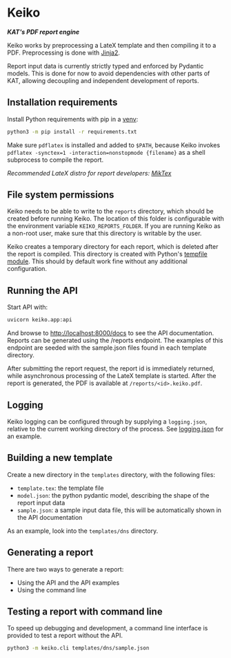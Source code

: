 # Keiko
***KAT's PDF report engine***

Keiko works by preprocessing a LateX template and then compiling it to a PDF. Preprocessing is done with
[Jinja2](https://jinja.palletsprojects.com/en/3.1.x/).

Report input data is currently strictly typed and enforced by Pydantic models. This is done for now to avoid
dependencies with other parts of KAT, allowing decoupling and independent development of reports.

## Installation requirements
Install Python requirements with pip in a [venv](https://docs.python.org/3/library/venv.html):
```bash
python3 -m pip install -r requirements.txt
```

Make sure `pdflatex` is installed and added to `$PATH`, because Keiko invokes
`pdflatex -synctex=1 -interaction=nonstopmode {filename}` as a shell subprocess to compile the report.

_Recommended LateX distro for report developers: [MikTex](https://docs.miktex.org/manual/installing.html)_

## File system permissions
Keiko needs to be able to write to the `reports` directory, which should be created before running Keiko.
The location of this folder is configurable with the environment variable `KEIKO_REPORTS_FOLDER`.
If you are running Keiko as a non-root user, make sure that this directory is writable by the user.

Keiko creates a temporary directory for each report, which is deleted after the report is compiled. This directory is
created with Python's [tempfile module](https://docs.python.org/3/library/tempfile.html). This should by default work
fine without any additional configuration.

## Running the API
Start API with:
```bash
uvicorn keiko.app:api
```

And browse to [http://localhost:8000/docs](http://localhost:8000/docs) to see the API documentation. Reports can be
generated using the /reports endpoint. The examples of this endpoint are seeded with the sample.json files found in each
template directory.

After submitting the report request, the report id is immediately returned, while asynchronous processing of the LateX
template is started. After the report is generated, the PDF is available at `/reports/<id>.keiko.pdf`.

## Logging
Keiko logging can be configured through by supplying a `logging.json`, relative to the current working directory of the
process. See [logging.json](logging.json) for an example.

## Building a new template
Create a new directory in the `templates` directory, with the following files:
- `template.tex`: the template file
- `model.json`: the python pydantic model, describing the shape of the report input data
- `sample.json`: a sample input data file, this will be automatically shown in the API documentation

As an example, look into the `templates/dns` directory.

## Generating a report
There are two ways to generate a report:
- Using the API and the API examples
- Using the command line

## Testing a report with command line
To speed up debugging and development, a command line interface is provided to test a report without the API.
```bash
python3 -m keiko.cli templates/dns/sample.json
```
